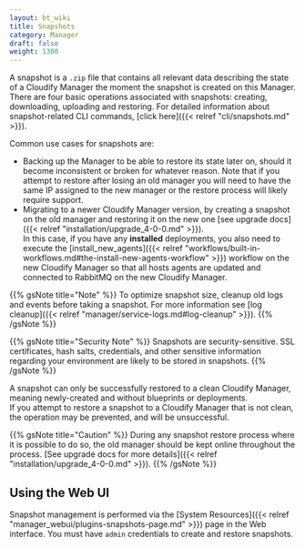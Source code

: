 ```yaml
---
layout: bt_wiki
title: Snapshots
category: Manager
draft: false
weight: 1300
---
```


A snapshot is a `.zip` file that contains all relevant data describing the state of a Cloudify Manager the moment the snapshot is created on this Manager. There are four basic operations associated with snapshots: creating, downloading, uploading and restoring. For detailed information about snapshot-related CLI commands, [click here]({{< relref "cli/snapshots.md" >}}).

Common use cases for snapshots are:

* Backing up the Manager to be able to restore its state later on, should it become inconsistent or broken for whatever reason. Note that if you attempt to restore after losing an old manager you will need to have the same IP assigned to the new manager or the restore process will likely require support.
* Migrating to a newer Cloudify Manager version, by creating a snapshot on the old manager and restoring it on the new one [see upgrade docs]({{< relref "installation/upgrade_4-0-0.md" >}}).  
  In this case, if you have any **installed** deployments, you also need to execute the [install_new_agents]({{< relref "workflows/built-in-workflows.md#the-install-new-agents-workflow" >}}) workflow on the new Cloudify Manager so that all hosts agents are updated and connected to RabbitMQ on the new Cloudify Manager.

{{% gsNote title="Note" %}}
To optimize snapshot size, cleanup old logs and events before taking a snapshot. For more information see [log cleanup]({{< relref "manager/service-logs.md#log-cleanup" >}}).
{{% /gsNote %}}

{{% gsNote title="Security Note" %}}
Snapshots are security-sensitive. SSL certificates, hash salts, credentials, and other sensitive information regarding your environment are likely to be stored in snapshots.
{{% /gsNote %}}

A snapshot can only be successfully restored to a clean Cloudify Manager, meaning newly-created and without blueprints or deployments.<br>
If you attempt to restore a snapshot to a Cloudify Manager that is not clean, the operation may be prevented, and will be unsuccessful.

{{% gsNote title="Caution" %}}
During any snapshot restore process where it is possible to do so, the old manager should be kept online throughout the process. [See upgrade docs for more details]({{< relref "installation/upgrade_4-0-0.md" >}}).
{{% /gsNote %}}

## Using the Web UI
Snapshot management is performed via the [System Resources]({{< relref "manager_webui/plugins-snapshots-page.md" >}}) page in the Web interface. You must have `admin` credentials to create and restore snapshots.

